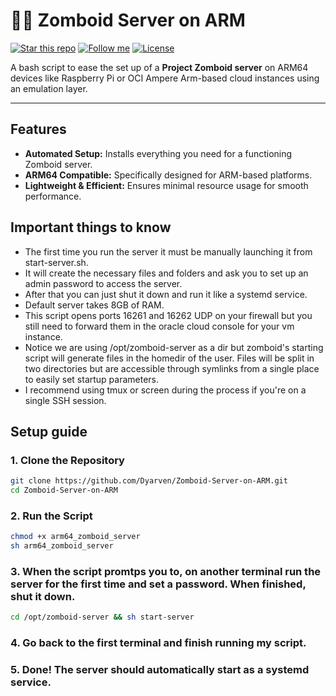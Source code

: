 # 🧟‍♂️ Zomboid Server on ARM

[![Star this repo](https://img.shields.io/github/stars/Dyarven/Zomboid-Server-on-ARM?style=social)](https://github.com/Dyarven/Zomboid-Server-on-ARM/stargazers)
[![Follow me](https://img.shields.io/github/followers/Dyarven?style=social)](https://github.com/Dyarven)
[![License](https://img.shields.io/github/license/Dyarven/Zomboid-Server-on-ARM)](https://github.com/Dyarven/Zomboid-Server-on-ARM/blob/main/LICENSE)

A bash script to ease the set up of a **Project Zomboid server** on ARM64 devices like Raspberry Pi or OCI Ampere Arm-based cloud instances using an emulation layer.

---

## Features
- **Automated Setup:** Installs everything you need for a functioning Zomboid server.
- **ARM64 Compatible:** Specifically designed for ARM-based platforms.
- **Lightweight & Efficient:** Ensures minimal resource usage for smooth performance.

## Important things to know
- The first time you run the server it must be manually launching it from start-server.sh.
- It will create the necessary files and folders and ask you to set up an admin password to access the server.
- After that you can just shut it down and run it like a systemd service. 
- Default server takes 8GB of RAM.
- This script opens ports 16261 and 16262 UDP on your firewall but you still need to forward them in the oracle cloud console for your vm instance.
- Notice we are using /opt/zomboid-server as a dir but zomboid's starting script will generate files in the homedir of the user. Files will be split in two directories but are accessible through 
  symlinks from a single place to easily set startup parameters.
- I recommend using tmux or screen during the process if you're on a single SSH session.

## Setup guide

### 1. Clone the Repository
```bash
git clone https://github.com/Dyarven/Zomboid-Server-on-ARM.git
cd Zomboid-Server-on-ARM
```
### 2. Run the Script
```bash
chmod +x arm64_zomboid_server
sh arm64_zomboid_server
```
### 3. When the script promtps you to, on another terminal run the server for the first time and set a password. When finished, shut it down.
```bash
cd /opt/zomboid-server && sh start-server
```
### 4. Go back to the first terminal and finish running my script.

### 5. Done! The server should automatically start as a systemd service.


